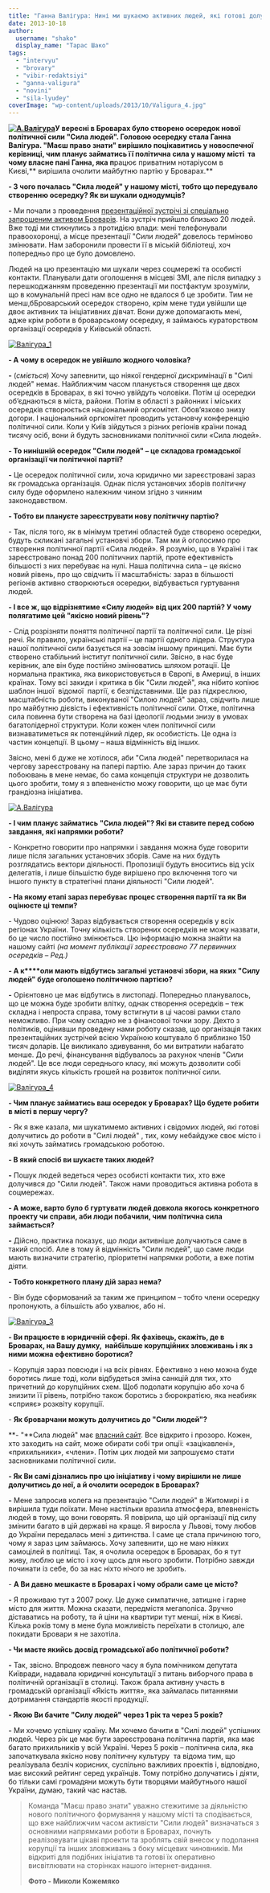 ```yaml
---
title: "Ганна Валігура: Нині ми шукаємо активних людей, які готові долучитись до \"Сили людей\" у Броварах"
date: 2013-10-18
author: 
  username: "shako"
  display_name: "Тарас Шако"
tags: 
  - "intervyu"
  - "brovary"
  - "vibir-redaktsiyi"
  - "ganna-valigura"
  - "novini"
  - "sila-lyudey"
coverImage: "wp-content/uploads/2013/10/Valigura_4.jpg"
---
```


**[![А.Валігура](https://mpz.brovary.org/wp-content/uploads/2013/10/A.Valigura.jpg)](https://mpz.brovary.org/wp-content/uploads/2013/10/A.Valigura.jpg)У вересні в Броварах було створено осередок нової політичної сили "Сила людей". Головою осередку стала Ганна Валігура. "Маєш право знати" вирішило поцікавитись у новоспечної керівниці, чим планує займатись її політична сила у нашому місті  та чому власне пані Ганна, яка п**рацює приватним нотаріусом в Києві,** вирішила очолити майбутню партію у Броварах.**

**\- З чого почалась "Сила людей" у нашому місті, тобто що передувало створенню осередку? Як ви шукали однодумців?**

**\-** Ми почали з проведення [презентаційної зустрічі зі спеціально запрошеним активом Броварів](https://mpz.brovary.org/brovarska-vlada-sprobuvala-pereshkoditi-prezentatsiyi-shhe-ne-stvorenoyi-politichnoyi-sili/). На зустріч прийшло близько 20 людей. Вже тоді ми стикнулись з протидією влади: мені телефонували правоохоронці, а місце презентації "Сили людей" довелось терміново змінювати. Нам заборонили провести її в міській бібліотеці, хоч попередньо про це було домовлено.

Людей на цю презентацію ми шукали через соцмережі та особисті контакти. Планували дати оголошення в місцеві ЗМІ, але після випадку з перешкоджанням проведенню презентації ми постфактум зрозуміли, що в комунальній пресі нам все одно не вдалося б це зробити. Тим не менш,бБроварський осередок створено, крім мене туди увійшли ще двоє активних та ініціативних дівчат. Вони дуже допомагають мені, адже крім роботи в броварському осередку, я займаюсь кураторством організації осередків у Київській області.

[![Валігура_1](https://mpz.brovary.org/wp-content/uploads/2013/10/Valigura_1.jpg)](https://mpz.brovary.org/wp-content/uploads/2013/10/Valigura_1.jpg)

**\- А чому в осередок не увійшло жодного чоловіка?**

**\-** (_сміється_) Хочу запевнити, що ніякої гендерної дискримінації в "Силі людей" немає. Найближчим часом планується створення ще двох осередків в Броварах, в які точно увійдуть чоловіки. Потім ці осередки об’єднаються в міста, райони. Потім в області з районних і міських осередків створюється національний оргкомітет. Обов’язково знизу догори. І національний оргкомітет проводить установчу конференцію політичної сили. Коли у Київ зійдуться з різних регіонів країни понад тисячу осіб, вони й будуть засновниками політичної сили «Сила людей».

**\- То нинішній осередок "Сили людей" – це складова громадської організації чи політичної партії?**

**\-** Це осередок політичної сили, хоча юридично ми зареєстровані зараз як громадська організація. Однак після установчих зборів політичну силу буде оформлено належним чином згідно з чинним законодавством.

**\- Тобто ви плануєте зареєструвати нову політичну партію?**

\- Так, після того, як в мінімум третині областей буде створено осередки, будуть скликані загальні установчі збори. Там ми й оголосимо про створення політичної партії «Сила людей». Я розумію, що в Україні і так зареєстровано понад 200 політичних партій, проте ефективність більшості з них перебуває на нулі. Наша політична сила – це якісно новий рівень, про що свідчить її масштабність: зараз в більшості регіонів активно створюються осередки, відбувається гуртування людей.

**\- І все ж, що відрізнятиме «Силу людей» від цих 200 партій? У чому полягатиме цей "якісно новий рівень"?**

\- Слід розрізняти поняття політичної партії та політичної сили. Це різні речі. Як правило, українські партії – це партії одного лідера. Структура нашої політичної сили базується на зовсім іншому принципі. Має бути створено стабільний інститут політичної сили. Звісно, в нас буде керівник, але він буде постійно змінюватись шляхом ротації. Це нормальна практика, яка використовується в Європі, в Америці, в інших країнах. Тому всі закиди і критика в бік "Сили людей", яка нібито копіює шаблон іншої  відомої  партії, є безпідставними. Ще раз підкреслюю, масштабність роботи, виконуваної "Силою людей" зараз, свідчить лише про майбутню дієвість і ефективність політичної сили. Отже, політична сила повинна бути створена на базі ідеології людьми знизу в умовах багатолідерної структури. Коли кожен член політичної сили визнаватиметься як потенційний лідер, як особистість. Це одна із частин концепції. В цьому – наша відмінність від інших.

Звісно, мені б дуже не хотілося, аби "Сила людей" перетворилася на чергову зареєстровану на папері партію. Але зараз причин до таких побоювань в мене немає, бо сама концепція структури не дозволить цього зробити, тому я з впевненістю можу говорити, що це має бути грандіозна ініціатива.

[![А.Валігура](https://mpz.brovary.org/wp-content/uploads/2013/10/A.Valigura.jpg)](https://mpz.brovary.org/wp-content/uploads/2013/10/A.Valigura.jpg)

**\- І чим планує займатись "Сила людей"? Які ви ставите перед собою завдання, які напрямки роботи?**

\- Конкретно говорити про напрямки і завдання можна буде говорити лише після загальних установчих зборів. Саме на них будуть розглядатись вектори діяльності. Пропозиції будуть вноситись від усіх делегатів, і лише більшістю буде вирішено про включення того чи іншого пункту в стратегічні плани діяльності "Сили людей".

**\- На якому етапі зараз перебуває процес створення партії та як Ви оцінюєте ці темпи?**

\- Чудово оцінюю! Зараз відбувається створення осередків у всіх регіонах України. Точну кількість створених осередків не можу назвати, бо це число постійно змінюється. Цю інформацію можна знайти на нашому сайті _(на момент публікації_ _зареєстровано_ _77 первинних осередків – Ред.)_

**_\-_ А к****оли мають відбутись загальні установчі збори, на яких "Силу людей" буде оголошено політичною партією?**

**\-** Орієнтовно це має відбутись в листопаді. Попередньо планувалось, що це можна буде зробити влітку, однак створення осередків – теж складна і непроста справа, тому встигнути в ці часові рамки стало неможливо. При чому складно не з фінансової точки зору. Дехто з політиків, оцінивши проведену нами роботу сказав, що організація таких презентаційних зустрічей всією Україною коштувало б приблизно 150 тисяч доларів. Це викликало здивування, бо ми витратили набагато менше. До речі, фінансування відбувалось за рахунок членів "Сили людей". Це все люди середнього класу, які можуть дозволити собі виділяти якусь кількість грошей на розвиток політичної сили.

[![Валігура_4](https://mpz.brovary.org/wp-content/uploads/2013/10/Valigura_4.jpg)](https://mpz.brovary.org/wp-content/uploads/2013/10/Valigura_4.jpg)

**\- Чим планує займатись ваш осередок у Броварах? Що будете робити в місті в першу чергу?**

\- Як я вже казала, ми шукатимемо активних і свідомих людей, які готові долучитись до роботи в "Силі людей" , тих, кому небайдуже своє місто і які хочуть займатись громадською роботою.

**\- В який спосіб ви шукаєте таких людей?**

**\-** Пошук людей ведеться через особисті контакти тих, хто вже долучився до "Сили людей". Також нами проводиться активна робота в соцмережах.

**\- А може, варто було б гуртувати людей довкола якогось конкретного проекту чи справи, аби люди побачили, чим політична сила займається?**

**\-** Дійсно, практика показує, що люди активніше долучаються саме в такий спосіб. Але в тому й відмінність "Сили людей", що саме люди мають визначити стратегію, пріоритетні напрямки роботи, а вже потім діяти.

**\- Тобто конкретного плану дій зараз нема?**

\- Він буде сформований за таким же принципом – тобто члени осередку пропонують, а більшість або ухвалює, або ні.

[![Валігура_3](https://mpz.brovary.org/wp-content/uploads/2013/10/Valigura_3.jpg)](https://mpz.brovary.org/wp-content/uploads/2013/10/Valigura_3.jpg)

**\- Ви працюєте в юридичній сфері. Як фахівець, скажіть, де в Броварах, на Вашу думку,  найбільше корупційних зловживань і як з ними можна ефективно боротися?**

\- Корупція зараз повсюди і на всіх рівнях. Ефективно з нею можна буде боротись лише тоді, коли відбудеться зміна санкцій для тих, хто причетний до корупційних схем. Щоб подолати корупцію або хоча б знизити її рівень, потрібно також боротись з бюрократією, яка неабияк «сприяє» розквіту корупції.

\- **Як броварчани можуть долучитись до "Сили людей"?**

**\- "**Сила людей" має [власний сайт](http://sylalyudey.org/). Все відкрито і прозоро. Кожен, хто заходить на сайт, може обирати собі три опції: «зацікавлені», «прихильники», «члени». Потім цих людей ми запрошуємо стати засновниками політичної сили.

**\- Як Ви самі дізнались про цю ініціативу і чому вирішили не лише долучитись до неї, а й очолити осередок в Броварах?**

**\-** Мене запросив колега на презентацію "Сили людей" в Житомирі і я вирішила туди поїхати. Мене настільки вразила атмосфера, впевненість людей в тому, що вони говорять. Я повірила, що цій організації під силу змінити багато в цій державі на краще. Я виросла у Львові, тому любов до України передалась мені з дитинства. І саме це стала причиною того, чому я зараз цим займаюсь. Хочу запевнити, що не маю ніяких самоцілей в політиці. Так, я очолила осередок в Броварах, бо я тут живу, люблю це місто і хочу щось для нього зробити. Потрібно завжди починати із себе, бо за нас ніхто нічого не зробить.

\- **А Ви давно мешкаєте в Броварах і чому обрали саме це місто?**

**\-** Я проживаю тут з 2007 року. Це дуже симпатичне, затишне і гарне місто для життя. Можна сказати, передмістя мегаполіса. Зручно діставатись на роботу, та й ціни на квартири тут менші, ніж в Києві. Кілька років тому в мене була можливість переїхати в столицю, але покидати Бровари я не захотіла.

**\- Чи маєте якийсь досвід громадської або політичної роботи?**

**\-** Так, звісно. Впродовж певного часу я була помічником депутата Київради, надавала юридичні консультації з питань виборчого права в політичній організації в столиці. Також брала активну участь в громадській організації «Якість життя», яка займалась питаннями дотримання стандартів якості продукції.

**\- Якою Ви бачите "Силу людей" через 1 рік та через 5 років?**

**\-** Ми хочемо успішну країну. Ми хочемо бачити в "Силі людей" успішних людей. Через рік це має бути зареєстрована політична партія, яка має багато прихильників у всій Україні. Через 5 років – політична сила, яка започаткувала якісно нову політичну культуру  та відома тим, що реалізувала безліч корисних, суспільно важливих проектів і, відповідно, має високий рейтинг серед українців. Тому потрібно долучатись і діяти, бо тільки самі громадяни можуть бути творцями майбутнього нашої України, думаю, такий час настав.

> Команда "Маєш право знати" уважно стежитиме за діяльністю нового політичного формування у нашому місті та сподівається, що вже найближчим часом активісти "Сили людей" визначаться з основними напрямками роботи в Броварах, почнуть реалізовувати цікаві проекти та зроблять свій внесок у подолання корупції та інших зловживань з боку місцевих чиновників. Ми відкриті для подібних ініціатив та готові їх оперативно висвітлювати на сторінках нашого інтернет-видання.
> 
> **Фото - Миколи Кожемяко**
